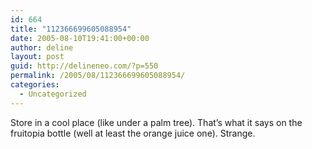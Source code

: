 ```yaml
---
id: 664
title: "112366699605088954"
date: 2005-08-10T19:41:00+00:00
author: deline
layout: post
guid: http://delineneo.com/?p=550
permalink: /2005/08/112366699605088954/
categories:
  - Uncategorized
---
```

Store in a cool place (like under a palm tree). That&#8217;s what it says on the fruitopia bottle (well at least the orange juice one). Strange.